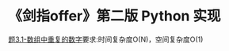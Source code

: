 # 《剑指offer》第二版 Python 实现
[题3.1-数组中重复的数字](https://github.com/Mapleleaff/Sword-refers-to-offer/blob/master/%E9%A2%983.1-%E6%95%B0%E7%BB%84%E4%B8%AD%E9%87%8D%E5%A4%8D%E7%9A%84%E6%95%B0%E5%AD%97.py)要求:时间复杂度O(N)，空间复杂度O(1)
